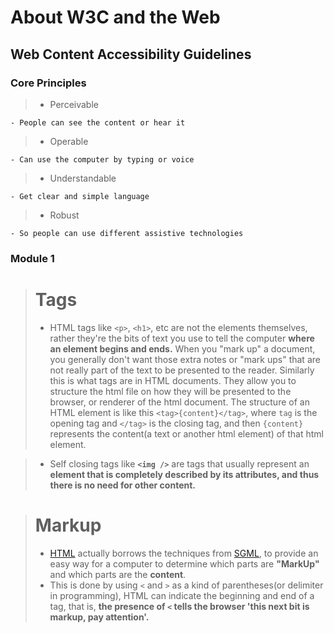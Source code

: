 # About W3C and the Web

## Web Content Accessibility Guidelines

### Core Principles

> -   Perceivable

    - People can see the content or hear it

> -   Operable

    - Can use the computer by typing or voice

> -   Understandable

    - Get clear and simple language

> -   Robust

    - So people can use different assistive technologies

### Module 1

> # Tags
>
> -   HTML tags like `<p>`, `<h1>`, etc are not the elements themselves, rather they're the bits of text you use to tell the computer **where an element begins and ends.** When you "mark up" a document, you generally don't want those extra notes or "mark ups" that are not really part of the text to be presented to the reader. Similarly this is what tags are in HTML documents. They allow you to structure the html file on how they will be presented to the browser, or renderer of the html document. The structure of an HTML element is like this `<tag>{content}</tag>`, where `tag` is the opening tag and `</tag>` is the closing tag, and then `{content}` represents the content(a text or another html element) of that html element.

> -   Self closing tags like **`<img />`** are tags that usually represent an **element that is completely described by its attributes, and thus there is no need for other content.**

> # Markup
>
> -   [HTML](https://en.wikipedia.org/wiki/HTML) actually borrows the techniques from [SGML](https://en.wikipedia.org/wiki/Standard_Generalized_Markup_Language), to provide an easy way for a computer to determine which parts are **"MarkUp"** and which parts are the **content**.
> -   This is done by using `<` and `>` as a kind of parentheses(or delimiter in programming), HTML can indicate the beginning and end of a tag, that is, **the presence of `<` tells the browser 'this next bit is markup, pay attention'.**
